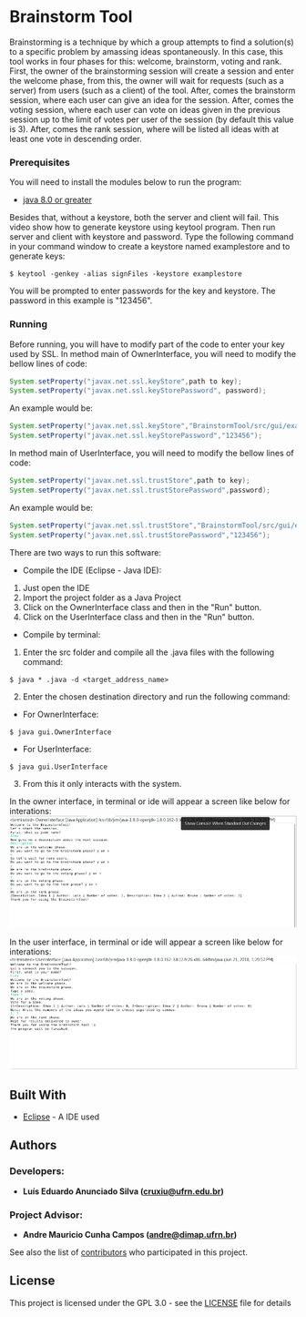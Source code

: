 # Brainstorm Tool

Brainstorming is a technique by which a group attempts to find a solution(s) to a specific problem by amassing ideas spontaneously. In this case, this tool works in four phases for this: welcome, brainstorm, voting and rank. First, the owner of the brainstorming session will create a session and enter the welcome phase, from this, the owner will wait for requests (such as a server) from users (such as a client) of the tool. After, comes the brainstorm session, where each user can give an idea for the session. After, comes the voting session, where each user can vote on ideas given in the previous session up to the limit of votes per user of the session (by default this value is 3). After, comes the rank session, where will be listed all ideas with at least one vote in descending order.

### Prerequisites

You will need to install the modules below to run the program: 
* [java 8.0 or greater](http://www.oracle.com/technetwork/java/javase/downloads/jdk8-downloads-2133151.html)

Besides that, without a keystore, both the server and client will fail. This video show how to generate keystore using keytool program. Then run server and client with keystore and password.
Type the following command in your command window to create a keystore named examplestore and to generate keys:

```
$ keytool -genkey -alias signFiles -keystore examplestore
```

You will be prompted to enter passwords for the key and keystore. The password in this example is "123456".

### Running

Before running, you will have to modify part of the code to enter your key used by SSL. In method main of OwnerInterface, you will need to modify the bellow lines of code:
```java
System.setProperty("javax.net.ssl.keyStore",path to key);
System.setProperty("javax.net.ssl.keyStorePassword", password);
```
An example would be:
```java
System.setProperty("javax.net.ssl.keyStore","BrainstormTool/src/gui/examplestore");
System.setProperty("javax.net.ssl.keyStorePassword","123456");
```
In method main of UserInterface, you will need to modify the bellow lines of code:
```java
System.setProperty("javax.net.ssl.trustStore",path to key);
System.setProperty("javax.net.ssl.trustStorePassword",password);
```
An example would be:
```java
System.setProperty("javax.net.ssl.trustStore","BrainstormTool/src/gui/examplestore");
System.setProperty("javax.net.ssl.trustStorePassword","123456");
```
There are two ways to run this software:
* Compile the IDE (Eclipse - Java IDE):
1. Just open the IDE
2. Import the project folder as a Java Project
3. Click on the OwnerInterface class and then in the "Run" button.
4. Click on the UserInterface class and then in the "Run" button.
* Compile by terminal:
1. Enter the src folder and compile all the .java files with the following command:
```
$ java * .java -d <target_address_name>
```
2. Enter the chosen destination directory and run the following command:
- For OwnerInterface:
```
$ java gui.OwnerInterface
```
- For UserInterface:
```
$ java gui.UserInterface
```
3. From this it only interacts with the system.

In the owner interface, in terminal or ide will appear a screen like below for interations:
![Example](/images/example1.png)

In the user interface, in terminal or ide will appear a screen like below for interations:
![Example](/images/example2.png)

## Built With

* [Eclipse](https://www.eclipse.org/) - A IDE used

## Authors
### Developers: 
* **Luís Eduardo Anunciado Silva ([cruxiu@ufrn.edu.br](mailto:cruxiu@ufrn.edu.br))** 
### Project Advisor: 
* **Andre Mauricio Cunha Campos ([andre@dimap.ufrn.br](mailto:andre@dimap.ufrn.br))** 

See also the list of [contributors](https://github.com/cruxiu/DIM0501-BrainstormTool/contributors) who participated in this project.

## License

This project is licensed under the GPL 3.0 - see the [LICENSE](LICENSE) file for details

